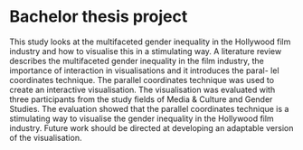 # Bachelor thesis project


This study looks at the multifaceted gender inequality in the Hollywood film industry and how to visualise this in a stimulating way. A literature review describes the multifaceted gender inequality in the film industry, the importance of interaction in visualisations and it introduces the paral- lel coordinates technique. The parallel coordinates technique was used to create an interactive visualisation. The visualisation was evaluated with three participants from the study fields of Media & Culture and Gender Studies. The evaluation showed that the parallel coordinates technique is a stimulating way to visualise the gender inequality in the Hollywood film industry. Future work should be directed at developing an adaptable version of the visualisation.
